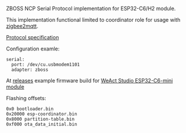 ZBOSS NCP Serial Protocol implementation for ESP32-C6/H2 module.

This implementation functional limited to coordinator role for usage with [zigbee2mqtt](https://www.zigbee2mqtt.io).

[Protocol specification](https://wiki.homed.dev/files/9/95/ZBOSS_NCP_Serial_Protocol.pdf)

Configuration examle:
```
serial:
  port: /dev/cu.usbmodem1101
  adapter: zboss
```

At [releases](https://github.com/andryblack/esp-coordinator/releases) example firmware build for [WeAct Studio ESP32-C6-mini module](https://aliexpress.ru/item/1005006800070921.html)

Flashing offsets:
```
0x0 bootloader.bin
0x20000 esp-coordinator.bin
0x8000 partition-table.bin
0xf000 ota_data_initial.bin
```
